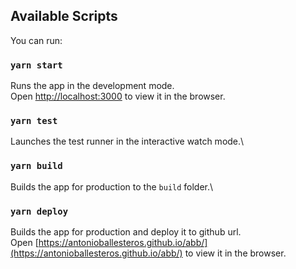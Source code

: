 ## Available Scripts

You can run:

### `yarn start`

Runs the app in the development mode.\
Open [http://localhost:3000](http://localhost:3000) to view it in the browser.

### `yarn test`

Launches the test runner in the interactive watch mode.\

### `yarn build`

Builds the app for production to the `build` folder.\

### `yarn deploy`

Builds the app for production and deploy it to github url.\
Open [https://antonioballesteros.github.io/abb/](https://antonioballesteros.github.io/abb/) to view it in the browser.
